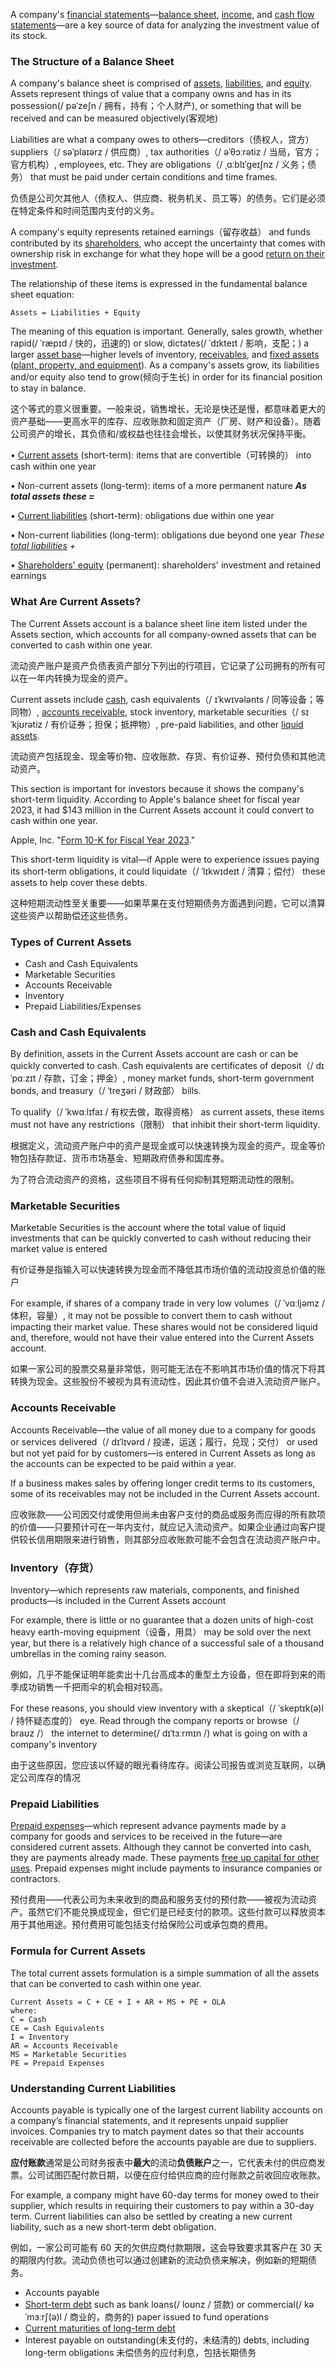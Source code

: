 A company's [financial statements](https://www.investopedia.com/terms/f/financial-statements.asp)—[balance sheet](https://www.investopedia.com/terms/b/balancesheet.asp), [income](https://www.investopedia.com/terms/i/incomestatement.asp), and [cash flow statements](https://www.investopedia.com/terms/c/cashflowstatement.asp)—are a key source of data for analyzing the investment value of its stock.

### The Structure of a Balance Sheet  ###

A company's balance sheet is comprised of [assets](https://www.investopedia.com/terms/a/asset.asp), [liabilities](https://www.investopedia.com/terms/l/liability.asp), and [equity](https://www.investopedia.com/terms/e/equity.asp). Assets represent things of value that a company owns and has in its possession(/ pəˈzeʃn /  拥有，持有；个人财产), or something that will be received and can be measured objectively(客观地)

Liabilities are what a company owes to others—creditors（债权人，贷方） suppliers（/ səˈplaɪərz / 供应商）, tax authorities（/ əˈθɔːrətiz / 当局，官方；官方机构）, employees, etc. They are obligations（/ ˌɑːblɪˈɡeɪʃnz / 义务；债务） that must be paid under certain conditions and time frames.

负债是公司欠其他人（债权人、供应商、税务机关、员工等）的债务。它们是必须在特定条件和时间范围内支付的义务。

A company's equity represents retained earnings（留存收益） and funds contributed by its [shareholders](https://www.investopedia.com/terms/s/shareholder.asp), who accept the uncertainty that comes with ownership risk in exchange for what they hope will be a good [return on their investment](https://www.investopedia.com/terms/r/returnoninvestment.asp#axzz1lc9Gduoi).

The relationship of these items is expressed in the fundamental balance sheet equation:

```
Assets = Liabilities + Equity
```

The meaning of this equation is important. Generally, sales growth, whether rapid(/ ˈræpɪd / 快的，迅速的) or slow, dictates(/ ˈdɪkteɪt / 影响，支配；) a larger [asset base](https://www.investopedia.com/terms/a/asset-base.asp)—higher levels of inventory, [receivables](https://www.investopedia.com/terms/a/accountsreceivable.asp), and [fixed assets](https://www.investopedia.com/terms/f/fixedasset.asp) ([plant, property, and equipment](https://www.investopedia.com/terms/p/ppe.asp)). As a company's assets grow, its liabilities and/or equity also tend to grow(倾向于生长) in order for its financial position to stay in balance.

这个等式的意义很重要。一般来说，销售增长，无论是快还是慢，都意味着更大的资产基础——更高水平的库存、应收账款和固定资产（厂房、财产和设备）。随着公司资产的增长，其负债和/或权益也往往会增长，以使其财务状况保持平衡。

• [Current assets](https://www.investopedia.com/terms/c/currentassets.asp) (short-term): items that are convertible（可转换的） into cash within one year

• Non-current assets (long-term): items of a more permanent nature
***As total assets these =***

• [Current liabilities](https://www.investopedia.com/terms/c/currentliabilities.asp) (short-term): obligations due within one year

• Non-current liabilities (long-term): obligations due beyond one year
*These [total liabilities](https://www.investopedia.com/terms/t/total-liabilities.asp) +*

• [Shareholders\' equity](https://www.investopedia.com/terms/s/shareholdersequity.asp) (permanent): shareholders\' investment and retained earnings

### What Are Current Assets? ###

The Current Assets account is a balance sheet line item listed under the Assets section, which accounts for all company-owned assets that can be converted to cash within one year.

流动资产账户是资产负债表资产部分下列出的行项目，它记录了公司拥有的所有可以在一年内转换为现金的资产。

Current assets include [cash](https://www.investopedia.com/terms/c/cash.asp), cash equivalents（/ ɪˈkwɪvələnts / 同等设备；等同物）, [accounts receivable](https://www.investopedia.com/terms/a/accountsreceivable.asp), stock inventory, marketable securities（/ sɪˈkjʊrətiz / 有价证券；担保；抵押物）, pre-paid liabilities, and other [liquid assets](https://www.investopedia.com/terms/l/liquidasset.asp).

流动资产包括现金、现金等价物、应收账款、存货、有价证券、预付负债和其他流动资产。



This section is important for investors because it shows the company's short-term liquidity. According to Apple's balance sheet for fiscal year 2023, it had $143 million in the Current Assets account it could convert to cash within one year.

Apple, Inc. "[Form 10-K for Fiscal Year 2023](https://d18rn0p25nwr6d.cloudfront.net/CIK-0000320193/faab4555-c69b-438a-aaf7-e09305f87ca3.pdf)."

 This short-term liquidity is vital—if Apple were to experience issues paying its short-term obligations, it could liquidate（/ ˈlɪkwɪdeɪt / 清算；偿付） these assets to help cover these debts.

这种短期流动性至关重要——如果苹果在支付短期债务方面遇到问题，它可以清算这些资产以帮助偿还这些债务。

### Types of Current Assets ###

* Cash and Cash Equivalents
* Marketable Securities
* Accounts Receivable
* Inventory
* Prepaid Liabilities/Expenses



### Cash and Cash Equivalents

By definition, assets in the Current Assets account are cash or can be quickly converted to cash. Cash equivalents are certificates of deposit（/ dɪˈpɑːzɪt / 存款，订金；押金）, money market funds, short-term government bonds, and treasury（/ ˈtreʒəri / 财政部） bills.

To qualify（/ ˈkwɑːlɪfaɪ / 有权去做，取得资格） as current assets, these items must not have any restrictions（限制） that inhibit their short-term liquidity.

根据定义，流动资产账户中的资产是现金或可以快速转换为现金的资产。现金等价物包括存款证、货币市场基金、短期政府债券和国库券。

为了符合流动资产的资格，这些项目不得有任何抑制其短期流动性的限制。

### Marketable Securities

Marketable Securities is the account where the total value of liquid investments that can be quickly converted to cash without reducing their market value is entered

有价证券是指输入可以快速转换为现金而不降低其市场价值的流动投资总价值的账户

 For example, if shares of a company trade in very low volumes（/ ˈvɑːljəmz / 体积，容量）, it may not be possible to convert them to cash without impacting their market value. These shares would not be considered liquid and, therefore, would not have their value entered into the Current Assets account.

如果一家公司的股票交易量非常低，则可能无法在不影响其市场价值的情况下将其转换为现金。这些股份不被视为具有流动性，因此其价值不会进入流动资产账户。

### Accounts Receivable

Accounts Receivable—the value of all money due to a company for goods or services delivered（/ dɪˈlɪvərd / 投递，运送；履行，兑现；交付） or used but not yet paid for by customers—is entered in Current Assets as long as the accounts can be expected to be paid within a year.

 If a business makes sales by offering longer credit terms to its customers, some of its receivables may not be included in the Current Assets account.

应收账款——公司因交付或使用但尚未由客户支付的商品或服务而应得的所有款项的价值——只要预计可在一年内支付，就应记入流动资产。如果企业通过向客户提供较长信用期限来进行销售，则其部分应收账款可能不会包含在流动资产账户中。



### Inventory（存货）

Inventory—which represents raw materials, components, and finished products—is included in the Current Assets account

For example, there is little or no guarantee that a dozen units of high-cost heavy earth-moving equipment（设备，用具） may be sold over the next year, but there is a relatively high chance of a successful sale of a thousand umbrellas in the coming rainy season.

例如，几乎不能保证明年能卖出十几台高成本的重型土方设备，但在即将到来的雨季成功销售一千把雨伞的机会相对较高。

For these reasons, you should view inventory with a skeptical（/ ˈskeptɪk(ə)l / 持怀疑态度的） eye. Read through the company reports or browse（/ braʊz /） the internet to determine(/ dɪˈtɜːrmɪn /) what is going on with a company's inventory

由于这些原因，您应该以怀疑的眼光看待库存。阅读公司报告或浏览互联网，以确定公司库存的情况

### Prepaid Liabilities

[Prepaid expenses](https://www.investopedia.com/terms/p/prepaidexpense.asp)—which represent advance payments made by a company for goods and services to be received in the future—are considered current assets. Although they cannot be converted into cash, they are payments already made. These payments [free up capital for other uses](https://www.investopedia.com/ask/answers/100715/does-working-capital-include-prepaid-expenses.asp). Prepaid expenses might include payments to insurance companies or contractors.

预付费用——代表公司为未来收到的商品和服务支付的预付款——被视为流动资产。虽然它们不能兑换成现金，但它们是已经支付的款项。这些付款可以释放资本用于其他用途。预付费用可能包括支付给保险公司或承包商的费用。



### Formula for Current Assets ###

The total current assets formulation is a simple summation of all the assets that can be converted to cash within one year.

```
Current Assets = C + CE + I + AR + MS + PE + OLA
where:
C = Cash
CE = Cash Equivalents
I = Inventory
AR = Accounts Receivable
MS = Marketable Securities
PE = Prepaid Expenses

```



### Understanding Current Liabilities ###

Accounts payable is typically one of the largest current liability accounts on a company’s financial statements, and it represents unpaid supplier invoices. Companies try to match payment dates so that their accounts receivable are collected before the accounts payable are due to suppliers.

**应付账款**通常是公司财务报表中**最大**的流动**负债账户**之一，它代表未付的供应商发票。公司试图匹配付款日期，以便在应付给供应商的应付账款之前收回应收账款。

For example, a company might have 60-day terms for money owed to their supplier, which results in requiring their customers to pay within a 30-day term. Current liabilities can also be settled by creating a new current liability, such as a new short-term debt obligation.

例如，一家公司可能有 60 天的欠供应商付款期限，这会导致要求其客户在 30 天的期限内付款。流动负债也可以通过创建新的流动负债来解决，例如新的短期债务。

* Accounts payable
* [Short-term debt](https://www.investopedia.com/terms/s/shorttermdebt.asp) such as bank loans(/ loʊnz / 贷款) or commercial(/ kəˈmɜːrʃ(ə)l / 商业的，商务的) paper issued to fund operations
* [Current maturities of long-term debt](https://www.investopedia.com/terms/c/currentportionlongtermdebt.asp)
* Interest payable on outstanding(未支付的，未结清的) debts, including long-term obligations  未偿债务的应付利息，包括长期债务





























